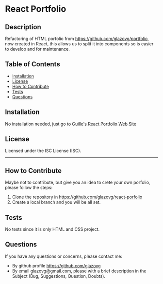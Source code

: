 # React Portfolio
## Description
Refactoring of HTML porfolio from https://github.com/glazovg/portfolio, now created in React, this allows us to split it into components so is easier to develop and for maintenance.
    
## Table of Contents
        
- [Installation](#installation)
- [License](#license)
- [How to Contribute](#how-to-contribute)
- [Tests](#tests)
- [Questions](#questions)

<a name="installation"></a>
## Installation
No installation needed, just go to [Guille's React Portfolio Web Site](https://glazovg.github.io/react-porfolio)

<a name="license"></a>
## License
Licensed under the ISC License (ISC).
    
---    
<a name="how-to-contribute"></a>
## How to Contribute
Maybe not to contribute, but give you an idea to crete your own porfolio, please follow the steps:
1. Clone the repository in https://github.com/glazovg/react-porfolio
2. Create a local branch and you will be all set.

<a name="tests"></a>
## Tests
No tests since it is only HTML and CSS project.

<a name="questions"></a>
## Questions
If you have any questions or concerns, please contact me:

- By github profile https://github.com/glazovg
- By email glazovg@gmail.com, please with a brief description in the Subject (Bug, Suggestions, Question, Doubts).
